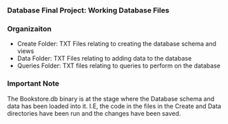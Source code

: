 ### Database Final Project: Working Database Files

### Organizaiton
- Create Folder: TXT Files relating to creating the database schema and views
- Data Folder: TXT Files relating to adding data to the database
- Queries Folder: TXT files relating to queries to perform on the database

### Important Note
The Bookstore.db binary is at the stage where the Database schema and data has been loaded into it. I.E, the code in the files in the
Create and Data directories have been run and the changes have been saved. 

